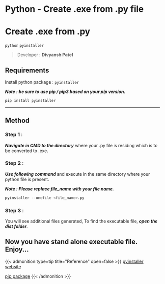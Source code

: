 # Python - Create .exe from .py file


<!--more-->

# Create .exe from .py 
`python` `pyinstaller`

> Developer : __Divyansh Patel__

## Requirements 
Install python package : `pyinstaller`

___Note : be sure to use pip / pip3 based on your pip version.___
``` python
pip install pyinstaller
```

---

## Method
### Step 1 :
 ___Navigate in CMD to the directory___ where your .py file is residing which is to be converted to .exe.

### Step 2 :
 ___Use following command___ and execute in the same directory where your python file is present.

___Note : Please replace file_name with your file name.___
``` python
pyinstaller --onefile <file_name>.py
```
### Step 3 : 
You will see additional files generated, To find the executable file, ___open the dist folder___.

Now you have stand alone executable file. Enjoy...
----
{{< admonition type=tip title="Reference" open=false >}}
[pyinstaller website](https://pyinstaller.org/en/stable/) 

[pip package](https://pypi.org/project/pyinstaller/)
{{< /admonition >}}

